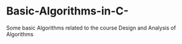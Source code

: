 # Basic-Algorithms-in-C-
Some basic Algorithms related to the course Design and Analysis of Algorithms 
